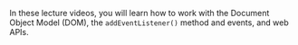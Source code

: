 In these lecture videos, you will learn how to work with the Document Object Model (DOM), the `addEventListener()` method and events, and web APIs.